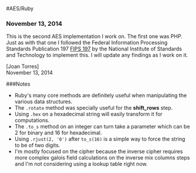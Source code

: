 #AES/Ruby
### November 13, 2014
This is the second AES implementation I work on. The first one was PHP. Just as with that one I followed the Federal Information Processing Standards Publication 197 [FIPS 197](http://csrc.nist.gov/publications/fips/fips197/fips-197.pdf) by the National Institute of Standards and Technology to implement this. I will update any findings as I work on it.

[Joan Torres]  
November 13, 2014

###Notes

* Ruby's many core methods are definitely useful when manipulating the various data structures.
* The `.rotate` method was specially useful for the **shift_rows** step.
* Using `.hex` on a hexadecimal string will easily transform it for computations.
* The `.to_s` method on an integer can turn take a parameter which can be 2 for binary and 16 for hexadecimal.
* Using `.rjust(2, '0')` after `to_s(16)` is a simple way to force the string to be of two digits.
* I'm mostly focused on the cipher because the inverse cipher requires more complex galois field calculations on the inverse mix columns steps and I'm not considering using a lookup table right now.

